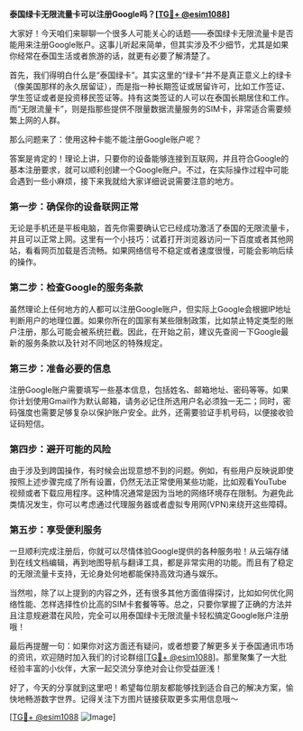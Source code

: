 **泰国绿卡无限流量卡可以注册Google吗？[[TG💪+ @esim1088](https://t.me/s/esim1088)]**

大家好！今天咱们来聊聊一个很多人可能关心的话题——泰国绿卡无限流量卡是否能用来注册Google账户。这事儿听起来简单，但其实涉及不少细节，尤其是如果你经常在泰国生活或者旅游的话，就更有必要了解清楚了。

首先，我们得明白什么是“泰国绿卡”。其实这里的“绿卡”并不是真正意义上的绿卡（像美国那样的永久居留证），而是指一种长期签证或居留许可，比如工作签证、学生签证或者是投资移民签证等。持有这类签证的人可以在泰国长期居住和工作。而“无限流量卡”，则是指那些提供不限量数据流量服务的SIM卡，非常适合需要频繁上网的人群。

那么问题来了：使用这种卡能不能注册Google账户呢？

答案是肯定的！理论上讲，只要你的设备能够连接到互联网，并且符合Google的基本注册要求，就可以顺利创建一个Google账户。不过，在实际操作过程中可能会遇到一些小麻烦，接下来我就给大家详细说说需要注意的地方。

### **第一步：确保你的设备联网正常**
无论是手机还是平板电脑，首先你需要确认它已经成功激活了泰国的无限流量卡，并且可以正常上网。这里有一个小技巧：试着打开浏览器访问一下百度或者其他网站，看看网页加载是否流畅。如果网络信号不稳定或者速度很慢，可能会影响后续的操作。

### **第二步：检查Google的服务条款**
虽然理论上任何地方的人都可以注册Google账户，但实际上Google会根据IP地址判断用户的地理位置。如果你所在的国家有某些限制政策，比如禁止特定类型的账户注册，那么可能会被系统拦截。因此，在开始之前，建议先查阅一下Google最新的服务条款以及针对不同地区的特殊规定。

### **第三步：准备必要的信息**
注册Google账户需要填写一些基本信息，包括姓名、邮箱地址、密码等等。如果你计划使用Gmail作为默认邮箱，请务必记住所选用户名必须独一无二；同时，密码强度也需要足够复杂以保护账户安全。此外，还需要验证手机号码，以便接收验证码短信。

### **第四步：避开可能的风险**
由于涉及到跨国操作，有时候会出现意想不到的问题。例如，有些用户反映说即使按照上述步骤完成了所有设置，仍然无法正常使用某些功能，比如观看YouTube视频或者下载应用程序。这种情况通常是因为当地的网络环境存在限制。为避免此类情况发生，你可以考虑通过代理服务器或者虚拟专用网(VPN)来绕开这些障碍。

### **第五步：享受便利服务**
一旦顺利完成注册后，你就可以尽情体验Google提供的各种服务啦！从云端存储到在线文档编辑，再到地图导航与翻译工具，都是非常实用的功能。而且有了稳定的无限流量卡支持，无论身处何地都能保持高效沟通与娱乐。

当然啦，除了以上提到的内容之外，还有很多其他方面值得探讨，比如如何优化网络性能、怎样选择性价比高的SIM卡套餐等等。总之，只要你掌握了正确的方法并且注意规避潜在风险，完全可以用泰国绿卡无限流量卡轻松搞定Google账户注册哦！

最后再提醒一句：如果你对这方面还有疑问，或者想要了解更多关于泰国通讯市场的资讯，欢迎随时加入我们的讨论群组[[TG💪+ @esim1088](https://t.me/s/esim1088)]。那里聚集了一大批经验丰富的小伙伴，大家一起交流分享绝对会让你受益匪浅！

好了，今天的分享就到这里吧！希望每位朋友都能够找到适合自己的解决方案，愉快地畅游数字世界。记得关注下方图片链接获取更多实用信息哦～

[[TG💪+ @esim1088](https://t.me/s/esim1088) ![Image](https://i.postimg.cc/4NQfJmqS/Snipaste-2025-05-13-00-14-12.png)]